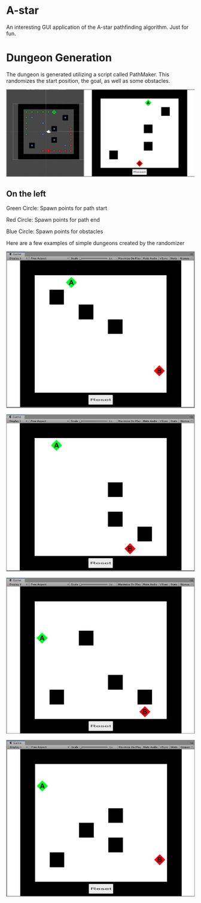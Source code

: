 # A-star
An interesting GUI application of the A-star pathfinding algorithm. Just for fun.

# Dungeon Generation
The dungeon is generated utilizing a script called PathMaker. This randomizes the start position, the goal, as well as some obstacles. 

![Screen-Example-1](https://github.com/pigghead/A-star/blob/main/screen-caps/Cap-1.PNG)

## On the left
Green Circle: Spawn points for path start

Red Circle: Spawn points for path end

Blue Circle: Spawn points for obstacles

Here are a few examples of simple dungeons created by the randomizer

![Dungeon-Example-1](https://github.com/pigghead/A-star/blob/main/screen-caps/EXAMPLE_Cap1.PNG)

![Dungeon-Example-2](https://github.com/pigghead/A-star/blob/main/screen-caps/EXAMPLE_Cap2.PNG)

![Dungeon-Example-3](https://github.com/pigghead/A-star/blob/main/screen-caps/EXAMPLE_Cap3.PNG)

![Dungeon-Example-4](https://github.com/pigghead/A-star/blob/main/screen-caps/EXAMPLE_Cap4.PNG)
